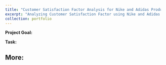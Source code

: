 ```yaml
---
title: "Customer Satisfaction Factor Analysis for Nike and Adidas Products"
excerpt: "Analyzing Customer Satisfaction Factor using Nike and Adidas Product Data with Python scikit-learn package<br/><img src='/images/pf1.png' style= 'width:200px; height:200px'><img src='/images/pf1.1.png' style= 'width:600px; height:200px'>"
collection: portfolio
---
```


**Project Goal:** 

**Task:** 

**More:**
---
